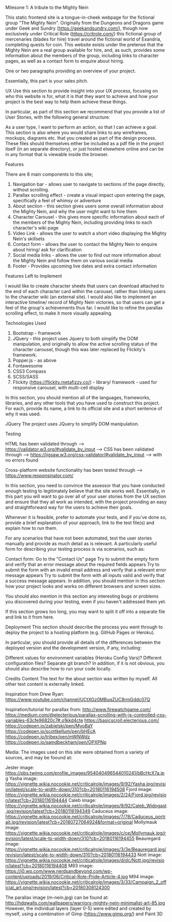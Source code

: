 Milesone 1: A tribute to the Mighty Nein

This static frontend site is a tongue-in-cheek webpage for the fictional group "The Mighty Nein". Originally from the Dungeons and Dragons game under Geek and Sundry (https://geekandsundry.com/),
though now exclusively under Critical Role (https://critrole.com/) this fictional group of mercenaries (blades for hire) travel around the fictional world of Exandria, completing quests for coin.
This website exists under the pretense that the Mighty Nein are a real group available for hire, and, as such, provides some information about the members of the group, including links to character 
pages, as well as a contact form to enquire about hiring.

One or two paragraphs providing an overview of your project.

Essentially, this part is your sales pitch.

UX
Use this section to provide insight into your UX process, focusing on who this website is for, what it is that they want to achieve and how your project is the best way to help them achieve these things.

In particular, as part of this section we recommend that you provide a list of User Stories, with the following general structure:

As a user type, I want to perform an action, so that I can achieve a goal.
This section is also where you would share links to any wireframes, mockups, diagrams etc. that you created as part of the design process. These files should themselves either be included as a pdf file in the project itself (in an separate directory), or just hosted elsewhere online and can be in any format that is viewable inside the browser.

Features

There are 8 main components to this site;

1. Navigation bar - allows user to navigate to sections of the page directly, without scrolling.
2. Parallax scrolling effect - create a visual impact upon entering the page, specifically a feel of whimsy or adventure
3. About section - this section gives users some overall information about the Mighty Nein, and why the user might want to hire them 
4. Character Carousel - this gives more specific information about each of the members of the Mighty Nein, including providing links to each character's wiki page
5. Video Link - allows the user to watch a short video displaying the Mighty Nein's skillsets
6. Contact form - allows the user to contact the Mighty Nein to enquire about hiring/ ask for clarification
7. Social media links - allows the user to find out more information about the Mighty Nein and follow them on various social media
8. Footer - Provides upcoming live dates and extra contact information


Features Left to Implement

I would like to create character sheets that users can download attached to the end of each character card within the carousel, rather than linking users to the character wiki (an external site).
I would also like to implement an interactive timeline/ record of Mighty Nein victories, so that users can get a feel of the group's achievements thus far.
I would like to refine the parallax scrolling effect, to make it more visually appealing.

Technologies Used

1. Bootstrap - framework
2. JQuery - this project uses Jquery to both simplify the DOM manipulation, and originally to allow the active scrolling status of the character carousel, though this was later replaced by Flickity's framework. 
3. Popper.js - as above
4. Fontawesome
5. CSS3 Compass
6. SCSS/SASS
7. Flickity (https://flickity.metafizzy.co/) - library/ framework - used for responsive carousel, with multi-cell display

In this section, you should mention all of the languages, frameworks, libraries, and any other tools that you have used to construct this project. For each, provide its name, a link to its official site and a short sentence of why it was used.

JQuery
The project uses JQuery to simplify DOM manipulation.

Testing

HTML has been validated through --> https://validator.w3.org/#validate_by_input -->
CSS has been validated through --> https://jigsaw.w3.org/css-validator/#validate_by_input --> with no errors found

Cross-platform website functionality has been tested through --> https://www.responsinator.com/


In this section, you need to convince the assessor that you have conducted enough testing to legitimately believe that the site works well. Essentially, in this part you will want to go over all of your user stories from the UX section and ensure that they all work as intended, with the project providing an easy and straightforward way for the users to achieve their goals.

Whenever it is feasible, prefer to automate your tests, and if you've done so, provide a brief explanation of your approach, link to the test file(s) and explain how to run them.

For any scenarios that have not been automated, test the user stories manually and provide as much detail as is relevant. A particularly useful form for describing your testing process is via scenarios, such as:

Contact form:
Go to the "Contact Us" page
Try to submit the empty form and verify that an error message about the required fields appears
Try to submit the form with an invalid email address and verify that a relevant error message appears
Try to submit the form with all inputs valid and verify that a success message appears.
In addition, you should mention in this section how your project looks and works on different browsers and screen sizes.

You should also mention in this section any interesting bugs or problems you discovered during your testing, even if you haven't addressed them yet.

If this section grows too long, you may want to split it off into a separate file and link to it from here.

Deployment
This section should describe the process you went through to deploy the project to a hosting platform (e.g. GitHub Pages or Heroku).

In particular, you should provide all details of the differences between the deployed version and the development version, if any, including:

Different values for environment variables (Heroku Config Vars)?
Different configuration files?
Separate git branch?
In addition, if it is not obvious, you should also describe how to run your code locally.

Credits
Content
The text for the about section was written by myself. All other text content is externally linked.

Inspiration from Drew Ryan:
https://www.youtube.com/channel/UCtXGz0MBuqZUC8rmGddc07Q

Inspiration/tutorial for parallax from:
http://www.firewatchgame.com/
https://medium.com/@electerious/parallax-scrolling-with-js-controlled-css-variables-63cfe96820c7#.o1kkd4cte
https://basicscroll.electerious.com/
https://codepen.io/zabielski/pen/MyoBaY
https://codepen.io/scottkellum/pen/bHEcA
https://codepen.io/tribex/pen/mWNWdz
https://codepen.io/samdbeckham/pen/OPXPNp


Media:
The images used on this site were obtained from a variety of sources, and may be foound at:

Jester image:
https://pbs.twimg.com/profile_images/954040496544010241/bBcHcX7a.jpg
Yasha image:
https://vignette.wikia.nocookie.net/criticalrole/images/9/92/Yasha.jpg/revision/latest/scale-to-width-down/310?cb=20180116194508
Fjord image:
https://vignette.wikia.nocookie.net/criticalrole/images/2/24/Fjord.jpg/revision/latest?cb=20180116194444
Caleb image:
https://vignette.wikia.nocookie.net/criticalrole/images/9/92/Caleb_Widogast.jpg/revision/latest?cb=20180116194349
Caduceus image:
https://vignette.wikia.nocookie.net/criticalrole/images/7/78/Caduceus_portrait.jpg/revision/latest?cb=20180727064924&format=original
Mollymauk image:
https://vignette.wikia.nocookie.net/criticalrole/images/c/ce/Mollymauk.jpg/revision/latest/scale-to-width-down/310?cb=20180116194455
Beauregard image:
https://vignette.wikia.nocookie.net/criticalrole/images/3/3e/Beauregard.jpg/revision/latest/scale-to-width-down/310?cb=20180116194433
Nott image:
https://vignette.wikia.nocookie.net/criticalrole/images/d/dc/Nott.jpg/revision/latest?cb=20180116194408
M93 image:
https://i0.wp.com/www.nerdsandbeyond.com/wp-content/uploads/2019/06/Critical-Role-Pride-Article-4.jpg
M94 image:
https://vignette.wikia.nocookie.net/criticalrole/images/3/33/Campaign_2_official_art.png/revision/latest?cb=20180308124300

The parallax image (m-nein.jpg) can be found at:
http://hdqwalls.com/wallpapers/warriors-mighty-nein-minimalist-art-85.jpg
However, the individual layers (layer 0-5) were edited and created by myself, using a combination of Gimp (https://www.gimp.org/) and Paint 3D
